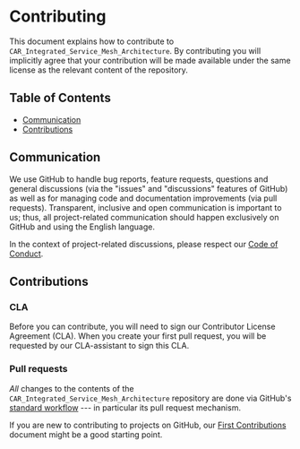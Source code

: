 # Contributing

This document explains how to contribute to
`CAR_Integrated_Service_Mesh_Architecture`. By contributing you will
implicitly agree that your contribution will be made available under
the same license as the relevant content of the repository.

## Table of Contents

* [Communication](#communication)
* [Contributions](#contributions)

## Communication

We use GitHub to handle bug reports, feature requests, questions and
general discussions (via the "issues" and "discussions" features of
GitHub) as well as for managing code and documentation improvements
(via pull requests). Transparent, inclusive and open communication is
important to us; thus, all project-related communication should happen
exclusively on GitHub and using the English language.

In the context of project-related discussions, please respect our
[Code of Conduct](https://github.com/mercedes-benz/foss/blob/master/CODE_OF_CONDUCT.md).

## Contributions

### CLA

Before you can contribute, you will need to sign our Contributor
License Agreement (CLA). When you create your first pull request, you
will be requested by our CLA-assistant to sign this CLA.

### Pull requests

*All* changes to the contents of the `CAR_Integrated_Service_Mesh_Architecture`
repository are done via GitHub's [standard workflow](https://guides.github.com/introduction/flow/) --- in
particular its pull request mechanism.

If you are new to contributing to projects on GitHub, our
[First Contributions](https://github.com/firstcontributions/first-contributions)
document might be a good starting point.